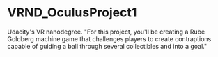 # VRND_OculusProject1
Udacity's VR nanodegree. "For this project, you'll be creating a Rube Goldberg machine game that challenges players to create contraptions capable of guiding a ball through several collectibles and into a goal."
